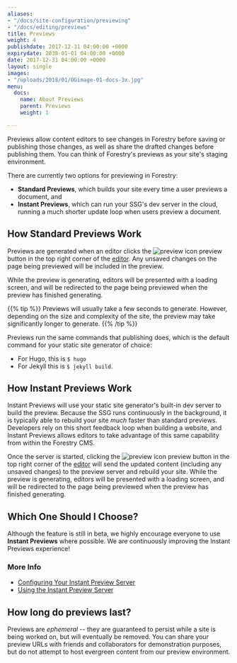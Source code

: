 ```yaml
---
aliases:
- "/docs/site-configuration/previewing"
- "/docs/editing/previews"
title: Previews
weight: 4
publishdate: 2017-12-31 04:00:00 +0000
expirydate: 2030-01-01 04:00:00 +0000
date: 2017-12-31 04:00:00 +0000
layout: single
images:
- "/uploads/2018/01/OGimage-01-docs-3x.jpg"
menu:
  docs:
    name: About Previews
    parent: Previews
    weight: 1

---
```

Previews allow content editors to see changes in Forestry before saving or publishing those changes, as well as share the drafted changes before publishing them. You can think of Forestry's previews as your site's staging environment.

There are currently two options for previewing in Forestry:

* **Standard Previews**, which builds your site every time a user previews a document, and
* **Instant Previews**, which can run your SSG's dev server in the cloud, running a much shorter update loop when users preview a document.


## How Standard Previews Work

Previews are generated when an editor clicks the ![preview icon](/uploads/2018/01/preview-small.png) preview button in the top right corner of the [editor](/docs/editing/markdown-editor/). Any unsaved changes on the page being previewed will be included in the preview.

While the preview is generating, editors will be presented with a loading screen, and will be redirected to the page being previewed when the preview has finished generating.

{{% tip %}} Previews will usually take a few seconds to generate. However, depending on the size and complexity of the site, the preview may take significantly longer to generate. {{% /tip %}}

Previews run the same commands that publishing does, which is the default command for your static site generator of choice:

* For Hugo, this is `$ hugo`
* For Jekyll this is `$ jekyll build`.

## How Instant Previews Work

Instant Previews will use your static site generator's built-in dev server to build the preview. Because the SSG runs continuously in the background, it is typically able to rebuild your site _much_ faster than standard previews. Developers rely on this short feedback loop when building a website, and Instant Previews allows editors to take advantage of this same capability from within the Forestry CMS.

Once the server is started, clicking the ![preview icon](/uploads/2018/01/preview-small.png) preview button in the top right corner of the [editor](/docs/editing/markdown-editor/) will send the updated content (including any unsaved changes) to the preview server and rebuild your site. While the preview is generating, editors will be presented with a loading screen, and will be redirected to the page being previewed when the preview has finished generating.

## Which One Should I Choose?

Although the feature is still in beta, we highly encourage everyone to use **Instant Previews** where possible. We are continuously improving the Instant Previews experience!

### More Info
- [Configuring Your Instant Preview Server](/docs/previews/instant-previews/)
- [Using the Instant Preview Server](/docs/previews/instant-previews-server/)

## How long do previews last?

Previews are _ephemeral_ -- they are guaranteed to persist while a site is being worked on, but will eventually be removed. You can share your preview URLs with friends and collaborators for demonstration purposes, but do not attempt to host evergreen content from our preview environment.